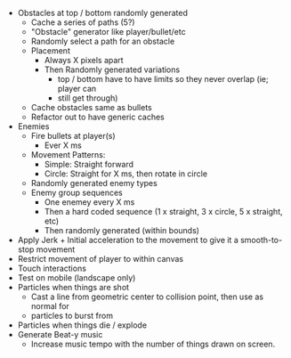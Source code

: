 * Obstacles at top / bottom randomly generated
  * Cache a series of paths (5?)
  * "Obstacle" generator like player/bullet/etc
  * Randomly select a path for an obstacle
  * Placement
    * Always X pixels apart
    * Then Randomly generated variations
      * top / bottom have to have limits so they never overlap (ie; player can
      * still get through)
  * Cache obstacles same as bullets
  * Refactor out to have generic caches
* Enemies
  * Fire bullets at player(s)
    * Ever X ms
  * Movement Patterns:
    * Simple: Straight forward
    * Circle: Straight for X ms, then rotate in circle
  * Randomly generated enemy types
  * Enemy group sequences
    * One enemey every X ms
    * Then a hard coded sequence (1 x straight, 3 x circle, 5 x straight, etc)
    * Then randomly generated (within bounds)
* Apply Jerk + Initial acceleration to the movement to give it a smooth-to-stop
  movement
* Restrict movement of player to within canvas
* Touch interactions
* Test on mobile (landscape only)
* Particles when things are shot
  * Cast a line from geometric center to collision point, then use as normal for
  * particles to burst from
* Particles when things die / explode
* Generate Beat-y music
  * Increase music tempo with the number of things drawn on screen.
